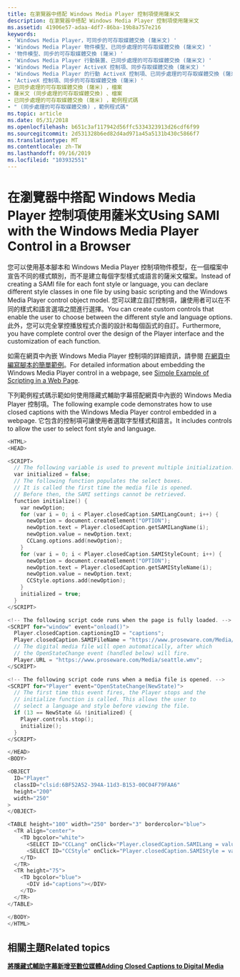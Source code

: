 ```yaml
---
title: 在瀏覽器中搭配 Windows Media Player 控制項使用薩米文
description: 在瀏覽器中搭配 Windows Media Player 控制項使用薩米文
ms.assetid: 41906e57-adaa-4df7-86ba-19b8a757e216
keywords:
- 'Windows Media Player，可同步的可存取媒體交換 (薩米文) '
- 'Windows Media Player 物件模型、已同步處理的可存取媒體交換 (薩米文) '
- '物件模型、同步的可存取媒體交換 (薩米) '
- 'Windows Media Player 行動裝置、已同步處理的可存取媒體交換 (薩米文) '
- 'Windows Media Player ActiveX 控制項、同步存取媒體交換 (薩米文) '
- 'Windows Media Player 的行動 ActiveX 控制項、已同步處理的可存取媒體交換 (薩米文) '
- 'ActiveX 控制項、同步的可存取媒體交換 (薩米) '
- 已同步處理的可存取媒體交換 (薩米) ，檔案
- 薩米文 (同步處理的可存取媒體交換) 、檔案
- 已同步處理的可存取媒體交換 (薩米) ，範例程式碼
- " (同步處理的可存取媒體交換) ，範例程式碼"
ms.topic: article
ms.date: 05/31/2018
ms.openlocfilehash: b651c3af117942d56ffc5334323913d26cdf6f99
ms.sourcegitcommit: 2d531328b6ed82d4ad971a45a5131b430c5866f7
ms.translationtype: MT
ms.contentlocale: zh-TW
ms.lasthandoff: 09/16/2019
ms.locfileid: "103932551"
---
```

# <a name="using-sami-with-the-windows-media-player-control-in-a-browser"></a><span data-ttu-id="ad490-114">在瀏覽器中搭配 Windows Media Player 控制項使用薩米文</span><span class="sxs-lookup"><span data-stu-id="ad490-114">Using SAMI with the Windows Media Player Control in a Browser</span></span>

<span data-ttu-id="ad490-115">您可以使用基本腳本和 Windows Media Player 控制項物件模型，在一個檔案中宣告不同的樣式類別，而不是建立每個字型樣式或語言的薩米文檔案。</span><span class="sxs-lookup"><span data-stu-id="ad490-115">Instead of creating a SAMI file for each font style or language, you can declare different style classes in one file by using basic scripting and the Windows Media Player control object model.</span></span> <span data-ttu-id="ad490-116">您可以建立自訂控制項，讓使用者可以在不同的樣式和語言選項之間進行選擇。</span><span class="sxs-lookup"><span data-stu-id="ad490-116">You can create custom controls that enable the user to choose between the different style and language options.</span></span> <span data-ttu-id="ad490-117">此外，您可以完全掌控播放程式介面的設計和每個函式的自訂。</span><span class="sxs-lookup"><span data-stu-id="ad490-117">Furthermore, you have complete control over the design of the Player interface and the customization of each function.</span></span>

<span data-ttu-id="ad490-118">如需在網頁中內嵌 Windows Media Player 控制項的詳細資訊，請參閱 [在網頁中編寫腳本的簡單範例](simple-example-of-scripting-in-a-web-page.md)。</span><span class="sxs-lookup"><span data-stu-id="ad490-118">For detailed information about embedding the Windows Media Player control in a webpage, see [Simple Example of Scripting in a Web Page](simple-example-of-scripting-in-a-web-page.md).</span></span>

<span data-ttu-id="ad490-119">下列範例程式碼示範如何使用隱藏式輔助字幕搭配網頁中內嵌的 Windows Media Player 控制項。</span><span class="sxs-lookup"><span data-stu-id="ad490-119">The following example code demonstrates how to use closed captions with the Windows Media Player control embedded in a webpage.</span></span> <span data-ttu-id="ad490-120">它包含的控制項可讓使用者選取字型樣式和語言。</span><span class="sxs-lookup"><span data-stu-id="ad490-120">It includes controls to allow the user to select font style and language.</span></span>


```C++
<HTML>
<HEAD>

<SCRIPT>
  // The following variable is used to prevent multiple initialization.
  var initialized = false;
  // The following function populates the select boxes.
  // It is called the first time the media file is opened.
  // Before then, the SAMI settings cannot be retrieved.
  function initialize() {
    var newOption;
    for (var i = 0; i < Player.closedCaption.SAMILangCount; i++) {
      newOption = document.createElement("OPTION");
      newOption.text = Player.closedCaption.getSAMILangName(i);
      newOption.value = newOption.text;
      CCLang.options.add(newOption);
    }
    for (var i = 0; i < Player.closedCaption.SAMIStyleCount; i++) {
      newOption = document.createElement("OPTION");
      newOption.text = Player.closedCaption.getSAMIStyleName(i);
      newOption.value = newOption.text;
      CCStyle.options.add(newOption);
    }
    initialized = true;
  }
</SCRIPT>

<!-- The following script code runs when the page is fully loaded. -->
<SCRIPT for="window" event="onload()">
  Player.closedCaption.captioningID = "captions";
  Player.closedCaption.SAMIFileName = "https://www.proseware.com/Media/seattle.smi";
  // The digital media file will open automatically, after which
  // the OpenStateChange event (handled below) will fire.
  Player.URL = "https://www.proseware.com/Media/seattle.wmv";
</SCRIPT>

<!-- The following script code runs when a media file is opened. -->
<SCRIPT for="Player" event="OpenStateChange(NewState)">
  // The first time this event fires, the Player stops and the 
  // initialize function is called. This allows the user to 
  // select a language and style before viewing the file.
  if (13 == NewState && !initialized) {
    Player.controls.stop();
    initialize();
  }
</SCRIPT>

</HEAD>
<BODY>

<OBJECT 
  ID="Player" 
  classID="clsid:6BF52A52-394A-11d3-B153-00C04F79FAA6"
  height="200" 
  width="250"
>
</OBJECT>

<TABLE height="100" width="250" border="3" bordercolor="blue">
  <TR align="center">
    <TD bgcolor="white">
      <SELECT ID="CCLang" onClick="Player.closedCaption.SAMILang = value"></SELECT>
      <SELECT ID="CCStyle" onClick="Player.closedCaption.SAMIStyle = value"></SELECT>
    </TD>
  </TR>
  <TR height="75">
    <TD bgcolor="blue">
      <DIV id="captions"></DIV>
    </TD>
  </TR>
</TABLE>

</BODY>
</HTML>

```



## <a name="related-topics"></a><span data-ttu-id="ad490-121">相關主題</span><span class="sxs-lookup"><span data-stu-id="ad490-121">Related topics</span></span>

<dl> <dt>

[<span data-ttu-id="ad490-122">**將隱藏式輔助字幕新增至數位媒體**</span><span class="sxs-lookup"><span data-stu-id="ad490-122">**Adding Closed Captions to Digital Media**</span></span>](adding-closed-captions-to-digital-media.md)
</dt> </dl>

 

 




